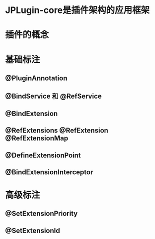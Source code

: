 

# JPLugin-core是插件架构的应用框架

# 插件的概念

# 基础标注

## @PluginAnnotation

## @BindService  和  @RefService

## @BindExtension 

## @RefExtensions @RefExtension  @RefExtensionMap

## @DefineExtensionPoint

## @BindExtensionInterceptor

# 高级标注

## @SetExtensionPriority  

## @SetExtensionId
